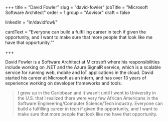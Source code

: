 +++
title = "David Fowler"
slug = "david-fowler"
jobTitle = "Microsoft Software Architect"
order = 1
group = "Advisor"
draft = false

linkedIn = "in/davidfowl/"




cardText = "Everyone can build a fulfilling career in tech if given the opportunity, and I want to make sure that more people that look like me have that opportunity.”"

+++

David Fowler is a Software Architect at Microsoft where his responsibilities include working on .NET and the Azure SignalR service, which is a scalable service for running web, mobile and IoT applications in the cloud. David started his career at Microsoft as an intern, and has over 13 years of experience working on developer frameworks and tools.

> I grew up in the Caribbean and it wasn’t until I went to University in the U.S. that I realized there were very few African Americans in the Software Engineering/Computer Science/Tech industry. Everyone can build a fulfilling career in tech if given the opportunity, and I want to make sure that more people that look like me have that opportunity.
